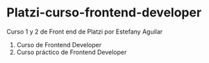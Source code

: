 # Platzi-curso-frontend-developer
Curso 1 y 2 de Front end de Platzi por Estefany Aguilar
1. Curso de Frontend Developer
2. Curso práctico de Frontend Developer

